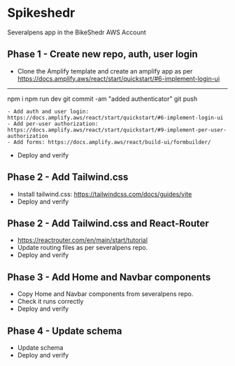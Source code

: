 # Spikeshedr
Severalpens app in the BikeShedr AWS Account

## Phase 1 - Create new repo, auth, user login
- Clone the Amplify template and create an amplify app as per https://docs.amplify.aws/react/start/quickstart/#6-implement-login-ui

---
npm i
npm run dev
git commit -am "added authenticator"
git push



    - Add auth and user login: https://docs.amplify.aws/react/start/quickstart/#6-implement-login-ui
    - Add per-user authorization: https://docs.amplify.aws/react/start/quickstart/#9-implement-per-user-authorization
    - Add forms: https://docs.amplify.aws/react/build-ui/formbuilder/
- Deploy and verify

## Phase 2 - Add Tailwind.css 
- Install tailwind.css: https://tailwindcss.com/docs/guides/vite
- Deploy and verify

## Phase 2 - Add Tailwind.css and React-Router
- https://reactrouter.com/en/main/start/tutorial
- Update routing files as per severalpens repo.
- Deploy and verify

## Phase 3 - Add Home and Navbar components
- Copy Home and Navbar components from severalpens repo. 
- Check it runs correctly
- Deploy and verify

## Phase 4 - Update schema
- Update schema
- Deploy and verify


